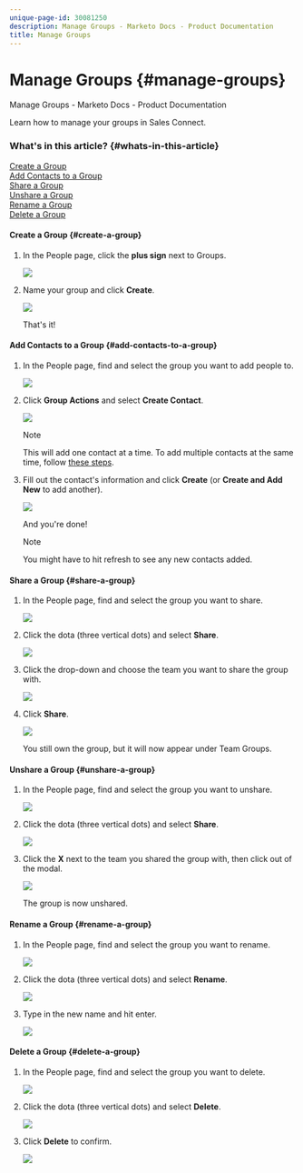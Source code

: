 ```yaml
---
unique-page-id: 30081250
description: Manage Groups - Marketo Docs - Product Documentation
title: Manage Groups
---
```


# Manage Groups {#manage-groups}

Manage Groups - Marketo Docs - Product Documentation

Learn how to manage your groups in Sales Connect.

### What's in this article? {#whats-in-this-article}

[Create a Group](#create-a-group)  
[Add Contacts to a Group](#add-contacts-to-a-group)  
[Share a Group](#share-a-group)  
[Unshare a Group](#unshare-a-group)  
[Rename a Group](#rename-a-group)  
[Delete a Group](#delete-a-group)

#### Create a Group {#create-a-group}

1. In the People page, click the **plus sign** next to Groups.

   ![](assets/one-3.png)

1. Name your group and click **Create**.

   ![](assets/two-2.png)

   That's it!

#### Add Contacts to a Group {#add-contacts-to-a-group}

1. In the People page, find and select the group you want to add people to.

   ![](assets/three-2.png)

1. Click **Group Actions** and select **Create Contact**.

   ![](assets/four-2.png)

   >[!NOTE]
   >
   >This will add one contact at a time. To add multiple contacts at the same time, follow [these steps](http://docs.marketo.com/x/VADb).

1. Fill out the contact's information and click **Create** (or **Create and Add New** to add another).

   ![](assets/five-2.png)

   And you're done!

   >[!NOTE]
   >
   >You might have to hit refresh to see any new contacts added.

#### Share a Group {#share-a-group}

1. In the People page, find and select the group you want to share.

   ![](assets/six.png)

1. Click the dota (three vertical dots) and select **Share**.

   ![](assets/seven.png)

1. Click the drop-down and choose the team you want to share the group with.

   ![](assets/eight.png)

1. Click **Share**.

   ![](assets/nine.png)

   You still own the group, but it will now appear under Team Groups.

#### Unshare a Group {#unshare-a-group}

1. In the People page, find and select the group you want to unshare.

   ![](assets/ten.png)

1. Click the dota (three vertical dots) and select **Share**.

   ![](assets/eleven.png)

1. Click the **X** next to the team you shared the group with, then click out of the modal.

   ![](assets/twelve.png)

   The group is now unshared.

#### Rename a Group {#rename-a-group}

1. In the People page, find and select the group you want to rename.

   ![](assets/six.png)

1. Click the dota (three vertical dots) and select **Rename**.

   ![](assets/thirteen.png)

1. Type in the new name and hit enter.

   ![](assets/fourteen.png)

#### Delete a Group {#delete-a-group}

1. In the People page, find and select the group you want to delete.

   ![](assets/fifteen.png)

1. Click the dota (three vertical dots) and select **Delete**.

   ![](assets/sixteen.png)

1. Click **Delete** to confirm.

   ![](assets/seventeen.png)


